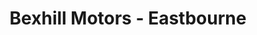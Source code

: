 ---
title: "Bexhill Motors - Eastbourne"
url: /eastbourne/bexhill-motors-eastbourne/
shop: Autohaus
---